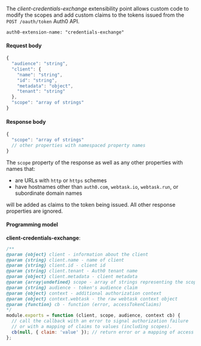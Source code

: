 
The *client-credentials-exchange* extensibility point allows custom code to modify the scopes and add custom claims to the tokens issued from the `POST /oauth/token` Auth0 API.

```
auth0-extension-name: "credentials-exchange"
```

#### Request body

```javascript
{
  "audience": "string",
  "client": {
    "name": "string",
    "id": "string",
    "metadata": "object",
    "tenant": "string"
  },
  "scope": "array of strings"
}
```

#### Response body

```javascript
{
  "scope": "array of strings"
  // other properties with namespaced property names
}
```

The `scope` property of the response as well as any other properties with names that: 

* are URLs with `http` or `https` schemes
* have hostnames other than `auth0.com`, `webtask.io`, `webtask.run`, or subordinate domain names

will be added as claims to the token being issued. All other response properties are ignored. 

#### Programming model

**client-credentials-exchange**:

```javascript
/**
@param {object} client - information about the client
@param {string} client.name - name of client
@param {string} client.id - client id
@param {string} client.tenant - Auth0 tenant name
@param {object} client.metadata - client metadata
@param {array|undefined} scope - array of strings representing the scope claim or undefined
@param {string} audience - token's audience claim
@param {object} context - additional authorization context
@param {object} context.webtask - the raw webtask context object
@param {function} cb - function (error, accessTokenClaims)
*/
module.exports = function (client, scope, audience, context cb) {
  // call the callback with an error to signal authorization failure
  // or with a mapping of claims to values (including scopes).
  cb(null, { claim: 'value' }); // return error or a mapping of access token claims
};
```
